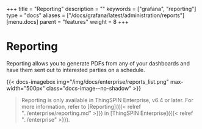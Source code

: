+++
title = "Reporting"
description = ""
keywords = ["grafana", "reporting"]
type = "docs"
aliases = ["/docs/grafana/latest/administration/reports"]
[menu.docs]
parent = "features"
weight = 8
+++

# Reporting

Reporting allows you to generate PDFs from any of your dashboards and have them sent out to interested parties on a schedule.

{{< docs-imagebox img="/img/docs/enterprise/reports_list.png" max-width="500px" class="docs-image--no-shadow" >}}

> Reporting is only available in ThingSPIN Enterprise, v6.4 or later. For more information, refer to [Reporting]({{< relref "../enterprise/reporting.md" >}}) in [ThingSPIN Enterprise]({{< relref "../enterprise" >}}).

